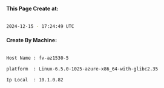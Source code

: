 
   
#### This Page Create at:

```bash

2024-12-15 - 17:24:49 UTC

```

#### Create By Machine:

```bash

Host Name : fv-az1530-5

platform  : Linux-6.5.0-1025-azure-x86_64-with-glibc2.35

Ip Local  : 10.1.0.82

```

